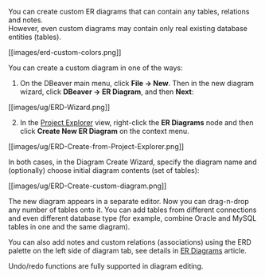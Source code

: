 You can create custom ER diagrams that can contain any tables, relations and notes.  
However, even custom diagrams may contain only real existing database entities (tables). 

[[images/erd-custom-colors.png]]

You can create a custom diagram in one of the ways:
1. On the DBeaver main menu, click **File -> New**. Then in the new diagram wizard, click **DBeaver -> ER Diagram**, and then **Next**:

[[images/ug/ERD-Wizard.png]]  
   
2. In the [Project Explorer](https://github.com/dbeaver/dbeaver/wiki/Project-Explorer) view, right-click the **ER Diagrams** node and then click **Create New ER Diagram** on the context menu.

[[images/ug/ERD-Create-from-Project-Explorer.png]]

In both cases, in the Diagram Create Wizard, specify the diagram name and (optionally) choose initial diagram contents (set of tables):

[[images/ug/ERD-Create-custom-diagram.png]]

The new diagram appears in a separate editor. Now you can drag-n-drop any number of tables onto it. You can add tables from different connections and even different database type (for example, combine Oracle and MySQL tables in one and the same diagram).

You can also add notes and custom relations (associations) using the ERD palette on the left side of diagram tab, see details in [ER Diagrams](https://github.com/dbeaver/dbeaver/wiki/ER-Diagrams) article.

Undo/redo functions are fully supported in diagram editing.